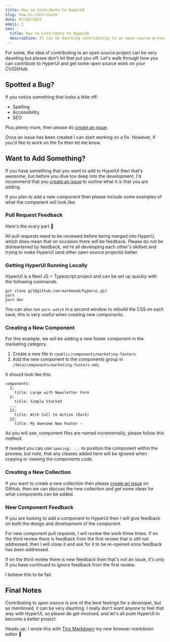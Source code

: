 ```yaml
---
title: How to Contribute to HyperUI
slug: how-to-contribute
date: 07/26/2022
emoji: 🫵
seo:
  title: How to Contribute to HyperUI
  description: It can be daunting contributing to an open source project, find out how you can get involved with the development of HyperUI.
---
```


For some, the idea of contributing to an open source project can be very daunting but please don't let that put you off. Let's walk through how you can contribute to HyperUI and get some open source work on your CV/GitHub.

## Spotted a Bug?

If you notice something that looks a little off:

- Spelling
- Accessibility
- SEO

Plus plenty more, then please do [create an issue](https://github.com/markmead/hyperui/issues/new/choose).

Once an issue has been created I can start working on a fix. However, if you'd like to work on the fix then let me know.

## Want to Add Something?

If you have something that you want to add to HyperUI then that's awesome, but before you dive too deep into the development, I'd recommend that you [create an issue](https://github.com/markmead/hyperui/issues/new/choose) to outline what it is that you are adding.

If you plan to add a new component then please include some examples of what the component will look like.

### Pull Request Feedback

Here's the scary part 👻

All pull requests need to be reviewed before being merged into HyperU, which does mean that on occasion there will be feedback. Please do not be disheartened by feedback, we're all developing each other's skillset and trying to make HyperUI (and other open source projects) better.

### Getting HyperUI Running Locally

HyperUI is a Next JS + Typescript project and can be set up quickly with the following commands.

```shell
git clone git@github.com:markmead/hyperui.git
yarn
yarn dev
```

You can also run `yarn watch` in a second window to rebuild the CSS on each save, this is very useful when creating new components.

### Creating a New Component

For this example, we will be adding a new footer component in the marketing category.

1. Create a new file in `/public/components/marketing-footers`
2. Add the new component to the components group in `/data/components/marketing-footers.mdx`

It should look like this.

```
components:
  1:
    title: Large with Newsletter Form
  2:
    title: Simple Stacked
  ...
  21:
    title: With Call to Action (Dark)
  22:
    title: My Awesome New Footer ✨
```

As you will see, component files are named incrementally, please follow this method.

If needed you can use `spacing: ...` to position the component within the preview, but note, that any classes added here will be ignored when copying or viewing the components code.

### Creating a New Collection

If you want to create a new collection then please [create an issue](https://github.com/markmead/hyperui/issues/new/choose) on GitHub, then we can discuss the new collection and get some ideas for what components can be added.

### New Component Feedback

If you are looking to add a component to HyperUI then I will give feedback on both the design and development of the component.

For new component pull requests, I will review the work three times. If on the third review there is feedback from the first review that is still not addressed, then I will close it and ask for it to be re-opened once feedback has been addressed.

If on the third review there is new feedback then that's not an issue, it's only if you have continued to ignore feedback from the first review.

I believe this to be fair.

## Final Notes

Contributing to open source is one of the best feelings for a developer, but as mentioned, it can be very daunting. I really don't want anyone to feel that way with HyperUI, so please do get involved, and let's all push HyperUI to become a better project.

Heads up, I wrote this with [Tiny Markdown](https://tiny-markdown.vercel.app/) my new browser markdown editor 🚀
